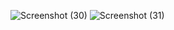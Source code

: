 ![Screenshot (30)](https://github.com/user-attachments/assets/fe42ac3b-600f-4f84-a7c6-cdb98d3463d0)
![Screenshot (31)](https://github.com/user-attachments/assets/516360d8-b780-49b1-9c87-f405b1a6563f)
